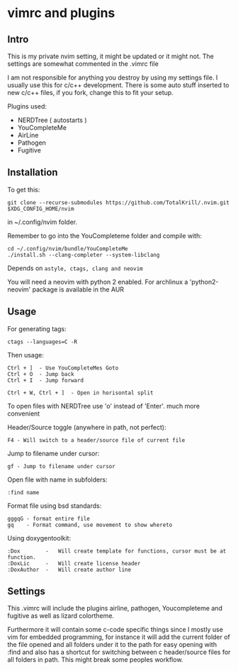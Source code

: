 vimrc and plugins
=================

Intro
-----

This is my private nvim setting, it might be updated or it
might not. The settings are somewhat commented in the .vimrc file

I am not responsible for anything you destroy by using
my settings file. I usually use this for c/c++ development.
There is some auto stuff inserted to new c/c++ files, if you fork, change this
to fit your setup.

Plugins used:

- NERDTree ( autostarts )
- YouCompleteMe
- AirLine
- Pathogen
- Fugitive


Installation
------------
To get this:

    git clone --recurse-submodules https://github.com/TotalKrill/.nvim.git $XDG_CONFIG_HOME/nvim

in ~/.config/nvim folder.

Remember to go into the YouCompleteme folder and compile with:

    cd ~/.config/nvim/bundle/YouCompleteMe
    ./install.sh --clang-completer --system-libclang

Depends on `astyle, ctags, clang and neovim`

You will need a neovim with python 2 enabled. For
archlinux a 'python2-neovim' package is available in the AUR


Usage
-----
For generating tags:

    ctags --languages=C -R

Then usage:

    Ctrl + ]  - Use YouCompleteMes Goto
    Ctrl + O  - Jump back
    Ctrl + I  - Jump forward

    Ctrl + W, Ctrl + ]  - Open in horisontal split

To open files with NERDTree use 'o' instead of 'Enter'.
much more convenient

Header/Source toggle (anywhere in path, not perfect):

    F4 - Will switch to a header/source file of current file

Jump to filename under cursor:

    gf - Jump to filename under cursor

Open file with name in subfolders:

    :find name

Format file using bsd standards:

    gggqG - format entire file
    gq    - Format command, use movement to show whereto

Using doxygentoolkit:

    :Dox        -   Will create template for functions, cursor must be at function.
    :DoxLic     -   Will create license header
    :DoxAuthor  -   Will create author line

Settings
---------

This .vimrc will include the plugins airline, pathogen, Youcompleteme and fugitive as
well as lizard colortheme.

Furthermore it will contain some c-code specific things since I mostly use vim for
embedded programming, for instance it will add the current folder of the file opened
and all folders under it to the path for easy opening with :find and also has a
shortcut for switching between c header/source files for all folders in path. This might break
some peoples workflow.



